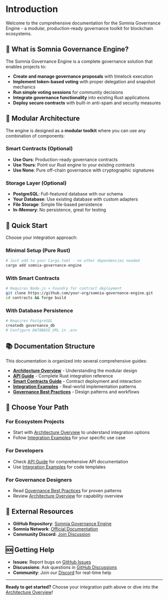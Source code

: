 # Introduction

Welcome to the comprehensive documentation for the Somnia Governance Engine - a modular, production-ready governance toolkit for blockchain ecosystems.

## 🎯 What is Somnia Governance Engine?

The Somnia Governance Engine is a complete governance solution that enables projects to:

* **Create and manage governance proposals** with timelock execution
* **Implement token-based voting** with proper delegation and snapshot mechanics
* **Run simple voting sessions** for community decisions
* **Integrate governance functionality** into existing Rust applications
* **Deploy secure contracts** with built-in anti-spam and security measures

## 🧩 Modular Architecture

The engine is designed as a **modular toolkit** where you can use any combination of components:

### Smart Contracts (Optional)

* **Use Ours**: Production-ready governance contracts
* **Use Yours**: Point our Rust engine to your existing contracts
* **Use None**: Pure off-chain governance with cryptographic signatures

### Storage Layer (Optional)

* **PostgreSQL**: Full-featured database with our schema
* **Your Database**: Use existing database with custom adapters
* **File Storage**: Simple file-based persistence
* **In-Memory**: No persistence, great for testing

## 🚀 Quick Start

Choose your integration approach:

### Minimal Setup (Pure Rust)

```bash
# Just add to your Cargo.toml - no other dependencies needed
cargo add somnia-governance-engine
```

### With Smart Contracts

```bash
# Requires Node.js + Foundry for contract deployment
git clone https://github.com/your-org/somnia-governance-engine.git
cd contracts && forge build
```

### With Database Persistence

```bash
# Requires PostgreSQL
createdb governance_db
# Configure DATABASE_URL in .env
```

## 📚 Documentation Structure

This documentation is organized into several comprehensive guides:

* [**Architecture Overview**](ARCHITECTURE_OVERVIEW.md) - Understanding the modular design
* [**API Guide**](integration-guides/api_guide.md) - Complete Rust integration reference
* [**Smart Contracts Guide**](SMART_CONTRACTS_GUIDE.md) - Contract deployment and interaction
* [**Integration Examples**](INTEGRATION_EXAMPLES.md) - Real-world implementation patterns
* [**Governance Best Practices**](GOVERNANCE_BEST_PRACTICES.md) - Design patterns and workflows

## 🎯 Choose Your Path

### For Ecosystem Projects

* Start with [Architecture Overview](ARCHITECTURE_OVERVIEW.md) to understand integration options
* Follow [Integration Examples](INTEGRATION_EXAMPLES.md) for your specific use case

### For Developers

* Check [API Guide](integration-guides/api_guide.md) for comprehensive API documentation
* Use [Integration Examples](INTEGRATION_EXAMPLES.md) for code templates

### For Governance Designers

* Read [Governance Best Practices](GOVERNANCE_BEST_PRACTICES.md) for proven patterns
* Review [Architecture Overview](ARCHITECTURE_OVERVIEW.md) for capability overview

## 🔗 External Resources

* **GitHub Repository**: [Somnia Governance Engine](https://github.com/your-org/somnia-governance-engine)
* **Somnia Network**: [Official Documentation](https://docs.somnia.network)
* **Community Discord**: [Join Discussion](https://discord.gg/somnia)

## 🆘 Getting Help

* **Issues**: Report bugs on [GitHub Issues](https://github.com/your-org/somnia-governance-engine/issues)
* **Discussions**: Ask questions in [GitHub Discussions](https://github.com/your-org/somnia-governance-engine/discussions)
* **Community**: Join our [Discord](https://discord.gg/somnia) for real-time help

***

**Ready to get started?** Choose your integration path above or dive into the [Architecture Overview](ARCHITECTURE_OVERVIEW.md)!

